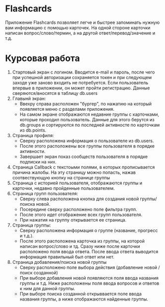 # Flashcards

Приложение Flashcards позволяет легче и быстрее запоминать нужную вам информацию с помощью карточек. На одной стороне карточки написан вопрос/слово/термин, а на другой ответ/перевод/значение и т.д.

# Курсовая работа
1. Стартовый экран с логином. Вводится e-mail и пароль, после чего при успешной авторизации сохраняется токен и при следующем заходе уже заново входить не потребуется. Если пользователь впервые в приложении, он может пройти регистрацию. Данные сверяются/вносятся в таблицу db.users
2. Главынй экран: 
    - Ввехру справа расположен "бургер", по нажатию на который появляется меню с разделами приложения.
    - На самом экране отображаются недавние группы с карточками, которые проходил пользователь. Данные для этого берутся из db.groups и сортируются по последней активносте по карточкам из db.points.
3. Страница профиля:
    - Сверху расположена информация о пользователе из db.users.
    - После этого расположены все группы пользователя в порядке активности.
    - Завершает экран показ сообществ пользователя в порядке подписки на них.
4. Страница Callback с текстоыми полями, в которых прописывается причина жалобы. На эту страницу можно попасть, нажав соотвествующую кнопку на странице группы
5. Страница с историей пользователя, отображаются группы и карточки, недавно пройденные пользователем. 
6. Страница групп пользователя:
    - Сверху слева расположена кнопка для создания новой группы/поиска новой.
    - Посередине сверху расположено поле фильтра групп.
    - После этого идет отображение всех групп пользователя.
    - При нажатия на группу открывается ее страница.
7. Страница группы:
    - Сверху расположена информация о группе (название, прогресс и т.д.).
    - После этого расположена карточка из группы, на которой написан вопрос/слово и тд. Сразу ниже после карточки расположено поля ввода ответа. После ввода ответа выводится информация правильный был ответ или нет.
8. Страница добавления/поиска новой группы
    - Сверху расположено поле выбора действия (добавление новой / поиск созданной)
    - При выборе добавления новой появляются поля ввода названия группы и т.д. Ниже расположены поля ввода вопросов и ответов к ним для данной группы.
    - При выборе поиска созданной открыввается поле ввода названия группы, а ниже отображаются найденные группы.
